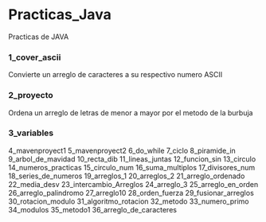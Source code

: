 # Practicas_Java
Practicas de JAVA

### 1_cover_ascii
Convierte un arreglo de caracteres a su respectivo numero ASCII

### 2_proyecto
Ordena un arreglo de letras de menor a mayor por el metodo de la burbuja

### 3_variables
4_mavenproyect1
5_mavenproyect2
6_do_while
7_ciclo
8_piramide_in
9_arbol_de_mavidad
10_recta_dib
11_lineas_juntas
12_funcion_sin
13_circulo
14_numeros_practicas
15_circulo_num
16_suma_multiplos
17_divisores_num
18_series_de_numeros
19_arreglos_1
20_arreglos_2
21_arreglo_ordenado
22_media_desv
23_intercambio_Arreglos
24_arreglo_3
25_arreglo_en_orden
26_arreglo_palindromo
27_arreglo10
28_orden_fuerza
29_fusionar_arreglos
30_rotacion_modulo
31_algoritmo_rotacion
32_metodo
33_numero_primo
34_modulos
35_metodo1
36_arreglo_de_caracteres

